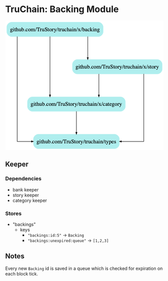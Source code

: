 # TruChain: Backing Module

![](dep.png)

## Keeper

### Dependencies
* bank keeper
* story keeper
* category keeper

### Stores
* "backings"
    *  keys
        * `"backings:id:5"` -> `Backing`
        * `"backings:unexpired:queue"` -> `[1,2,3]`

## Notes

Every new `Backing` id is saved in a queue which is checked for expiration on each block tick.
